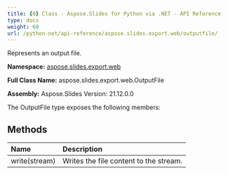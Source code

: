 ```yaml
---
title: {0} Class - Aspose.Slides for Python via .NET - API Reference
type: docs
weight: 60
url: /python-net/api-reference/aspose.slides.export.web/outputfile/
---
```


Represents an output file.

**Namespace:** [aspose.slides.export.web](/python-net/api-reference/aspose.slides.export.web/)

**Full Class Name:** aspose.slides.export.web.OutputFile

**Assembly:**  Aspose.Slides Version: 21.12.0.0

The OutputFile type exposes the following members:
## **Methods**
|**Name**|**Description**|
| :- | :- |
|write(stream)|Writes the file content to the stream.|
